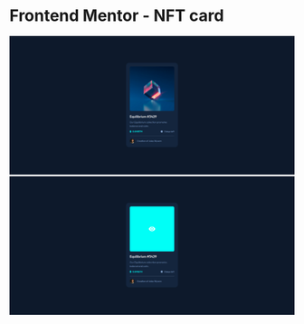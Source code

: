 # Frontend Mentor - NFT card

![Design preview for the nft card component coding challenge](./images/nft_static.png)
![Design preview for the nft card with hover component coding challenge](./images/nft_card.png/)
